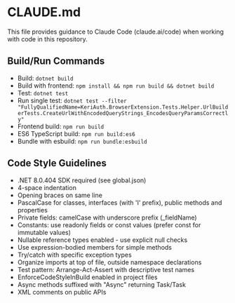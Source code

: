 # CLAUDE.md

This file provides guidance to Claude Code (claude.ai/code) when working with code in this repository.

## Build/Run Commands
- Build: `dotnet build`
- Build with frontend: `npm install && npm run build && dotnet build`
- Test: `dotnet test`
- Run single test: `dotnet test --filter "FullyQualifiedName=KeriAuth.BrowserExtension.Tests.Helper.UrlBuilderTests.CreateUrlWithEncodedQueryStrings_EncodesQueryParamsCorrectly"`
- Frontend build: `npm run build`
- ES6 TypeScript build: `npm run build:es6`
- Bundle with esbuild: `npm run bundle:esbuild`

## Code Style Guidelines
- .NET 8.0.404 SDK required (see global.json)
- 4-space indentation
- Opening braces on same line
- PascalCase for classes, interfaces (with 'I' prefix), public methods and properties
- Private fields: camelCase with underscore prefix (_fieldName)
- Constants: use readonly fields or const values (prefer const for immutable values)
- Nullable reference types enabled - use explicit null checks
- Use expression-bodied members for simple methods
- Try/catch with specific exception types
- Organize imports at top of file, outside namespace declarations
- Test pattern: Arrange-Act-Assert with descriptive test names
- EnforceCodeStyleInBuild enabled in project files
- Async methods suffixed with "Async" returning Task/Task<T>
- XML comments on public APIs